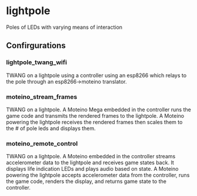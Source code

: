 # lightpole
Poles of LEDs with varying means of interaction

## Confirgurations

### lightpole_twang_wifi
TWANG on a lightpole using a controller using an esp8266 which relays to the pole through an esp8266->moteino translator.

### moteino_stream_frames
TWANG on a lightpole.  A Moteino Mega embedded in the controller runs the game code and transmits the rendered frames to the lightpole.  A Moteino powering the lightpole receives the rendered frames then scales them to the # of pole leds and displays them.

### moteino_remote_control
TWANG on a lightpole.  A Moteino embedded in the controller streams accelerometer data to the lightpole and receives game states back.  It displays life indication LEDs and plays audio based on state.  A Moteino powering the lightpole accepts accelerometer data from the controller, runs the game code, renders the display, and returns game state to the controller.